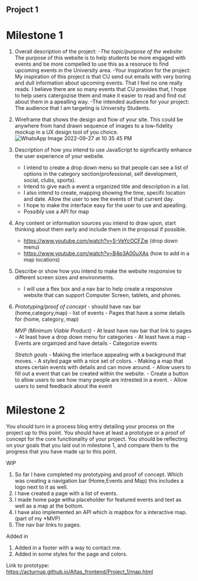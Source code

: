 ## Project 1 ##

# Milestone 1 

 1. Overall description of the project:
    -*The topic/purpose of the website:* The purpose of this website is to help students be more engaged with events and 
                                      be more compelled to use this as a resoruce to find upcoming events in the University area. 
    -Your inspiration for the project: My inspiration of this project is that CU send out emails with very boring and dull information about upcoming events. 
                                      That I feel no one really reads. 
                                      I believe there are so many events that CU provides that, I hope to help users catergozise them and make it easier to read
                                      and find out about them in a apealling way. 
    -The intended audience for your project: 
                                      The audience that I am targeting is University Students.

2. Wireframe that shows the design and flow of your site. This could be anywhere from hand drawn sequence of images to
a low-fidelity mockup in a UX design tool of you choice.
                    ![WhatsApp Image 2022-09-27 at 10 35 45 PM](https://user-images.githubusercontent.com/91300625/192688829-b7b0efb8-fe0c-44db-b000-7084271130fc.jpeg)
          

3. Description of how you intend to use JavaScript to significantly enhance the user experience of your website.
    - I intend to create a drop down menu so that people can see a list of options in the category section(professional, self development, social, clubs, sports).
    - Intend to give each a event a organized title and description in a list. 
    - I also intend to create, mapping showing the time, specifc location and date. Allow the user to see the events of that current day.
    - I hope to make the interface easy for the user to use and apealling. 
    - Possibly use a API for map

4. Any content or information sources you intend to draw upon, start thinking about them early and include them in the proposal if possible.

    - https://www.youtube.com/watch?v=S-VeYcOCFZw (drop down menu)
    - https://www.youtube.com/watch?v=B4p3A00uXAs (how to add in a map locations)


5. Describe or show how you intend to make the website responsive to different screen sizes and environments.

    - I will use a flex box and a nav bar to help create a responsive website that can support Computer Screen, tablets, and phones. 

6.  *Prototyping/proof of concept*
          - should have nav bar (home,category,map)
          - list of events
          - Pages that have a some details for (home, category, map)
          
     *MVP (Minimum Viable Product)*
            - At least have nav bar that link to pages
            - At least have a drop down menu for categories 
            - At least have a map
            - Events are orgainzed and have details
            - Categorize events
            
    *Stretch goals*
            - Making the interface appealing with a background that moves.
            - A styled page with a nice set of colors. 
            - Making a map that stores certain events with details and can move around. 
            - Allow users to fill out a event that can be created within the website. 
            - Create a button to allow users to see how many people are intrested in a event.
            - Allow users to send feedback about the event
            
            
# Milestone 2 
You should turn in a process blog entry detailing your process on the project up to this point. You should have at least a prototype or a proof of concept for the core functionality of your project.  You should be reflecting on your goals that you laid out in milestone 1, and compare them to the progress that you have made up to this point.


WIP
   1. So far I have completed my prototyping and proof of concept. Which was creating a navigation bar (Home,Events and Map) this includes a logo next to it as well.
   2. I have created a page with a list of events. 
   3. I made home page witha placeholder for featured events and text as well as a map at the bottom.
   4. I have also implemented an API which is mapbox for a interactive map.(part of my *MVP)
   5. The nav bar links to pages.



Added in
 1. Added in a footer with a way to contact me.
 2. Added in some styles for the page and colors.

Link to prototype: https://acturnup.github.io/Altas_frontend/Project_1/map.html

